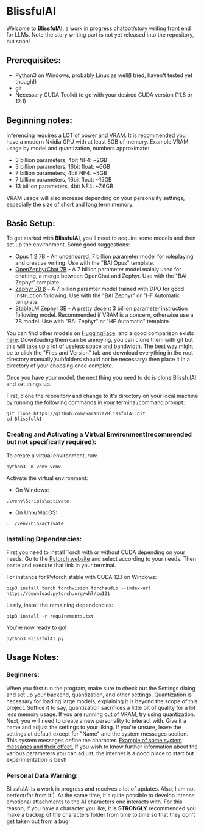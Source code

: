 # BlissfulAI

Welcome to **BlissfulAI**, a work in progress chatbot/story writing front end for LLMs. Note the story writing part is not yet released into the repository, but soon!

## Prerequisites:
- Python3 on Windows, probably Linux as well(I tried, haven't tested yet though!)
- git
- Necessary CUDA Toolkit to go with your desired CUDA version (11.8 or 12.1)

## Beginning notes:

Inferencing requires a LOT of power and VRAM. It is recommended you have a modern Nvidia GPU with at least 8GB of memory. Example VRAM usage by model and quantization, numbers approximate:

- 3 billion parameters, 4bit NF4: ~2GB
- 3 billion parameters, 16bit float: ~6GB
- 7 billion parameters, 4bit NF4: ~5GB
- 7 billion parameters, 16bit float: ~15GB
- 13 billion parameters, 4bit NF4: ~7.6GB

VRAM usage will also increase depending on your personality settings, especially the size of short and long term memory.

## Basic Setup:

To get started with **BlissfulAI**, you'll need to acquire some models and then set up the environment. Some good suggestions:

- [Opus 1.2 7B](https://huggingface.co/dreamgen/opus-v1.2-7b) - An uncensored, 7 billion parameter model for roleplaying and creative writing. Use with the "BAI Opus" template.
- [OpenZephyrChat 7B](https://huggingface.co/Fredithefish/OpenZephyrChat-v0.2) - A 7 billion parameter model mainly used for chatting, a merge between OpenChat and Zephyr. Use with the "BAI Zephyr" template.
- [Zephyr 7B β](https://huggingface.co/HuggingFaceH4/zephyr-7b-beta) - A 7 billion paramter model trained with DPO for good instruction following. Use with the "BAI Zephyr" or "HF Automatic template.
- [StableLM Zephyr 3B](https://huggingface.co/stabilityai/stablelm-zephyr-3b) - A pretty decent 3 billion parameter instruction following model. Recommended if VRAM is a concern, otherwise use a 7B model. Use with "BAI Zephyr" or "HF Automatic" template.

You can find other models on [HuggingFace](https://huggingface.co/models?sort=trending), and a good comparison exists [here](https://www.reddit.com/r/LocalLLaMA/comments/17fhp9k/huge_llm_comparisontest_39_models_tested_7b70b/). Downloading them can be annoying, you can clone them with git but this will take up a lot of useless space and bandwidth. The best way might be to click the "Files and Version" tab and download everything in the root directory manually(subfolders should not be necessary) then place it in a directory of your choosing once complete.


Once you have your model, the next thing you need to do is clone BlissfulAI and set things up.

First, clone the repository and change to it's directory on your local machine by running the following commands in your terminal/command prompt:

```
git clone https://github.com/Sarania/BlissfulAI.git
cd BlissfulAI
```

### Creating and Activating a Virtual Environment(recommended but not specifically required):

To create a virtual environment, run:

```python3 -m venv venv```


Activate the virtual environment:

- On Windows:

```.\venv\Scripts\activate```

- On Unix/MacOS:

```. ./venv/bin/activate```

### Installing Dependencies:

First you need to install Torch with or without CUDA depending on your needs. Go to the [Pytorch website](https://pytorch.org/get-started/locally/) and select according to your needs. Then paste and execute that link in your terminal.

For instance for Pytorch stable with CUDA 12.1 on Windows:

```pip3 install torch torchvision torchaudio --index-url https://download.pytorch.org/whl/cu121```

Lastly, install the remaining dependencies:

```pip3 install -r requirements.txt```

You're now ready to go!

```python3 BlissfulAI.py```

## Usage Notes:

### Beginners:

When you first run the program, make sure to check out the Settings dialog and set up your backend, quantization, and other settings. Quantization is necessary for loading large models, explaining it is beyond the scope of this project. Suffice it to say, quantization sacrifices a little bit of quality for a lot less memory usage. If you are running out of VRAM, try using quantization. Next, you will need to create a new personality to interact with. Give it a name and adjust the settings to your liking. If you're unsure, leave the settings at default except for "Name" and the system messages section. This system messages define the character. [Example of some system messages and their effect.](/resources/baiexample.png) If you wish to know further information about the various parameters you can adjust, the internet is a good place to start but experimentation is best!

### Personal Data Warning:

BlissfulAI is a work in progress and receives a lot of updates. Also, I am not perfect(far from it!). At the same time, it's quite possible to develop intense emotional attachments to the AI characters one interacts with. For this reason, if you have a character you like, it is **STRONGLY** recommended you make a backup of the characters folder from time to time so that they don't get taken out from a bug! 
